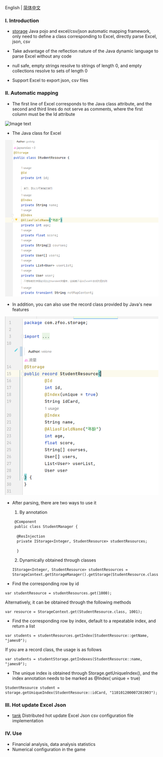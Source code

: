 English | [简体中文](./README_CN.md)

### Ⅰ. Introduction

- [storage](https://github.com/zfoo-project/zfoo/blob/main/storage/README.md)
  Java pojo and excel/csv/json automatic mapping framework, only need to define a class corresponding to Excel, directly parse
  Excel, json, csv

- Take advantage of the reflection nature of the Java dynamic language to parse Excel without any code

- null safe, empty strings resolve to strings of length 0, and empty collections resolve to sets of length 0

- Support Excel to export json, csv files

### Ⅱ. Automatic mapping

- The first line of Excel corresponds to the Java class attribute, and the second and third lines do not serve as
  comments, where the first column must be the Id attribute

![Image text](../doc/image/storage/storage01.png)

- The Java class for Excel

![Image text](../doc/image/storage/storage02.png)

- In addition, you can also use the record class provided by Java's new features

![Image text](../doc/image/storage/storage03.png)

- After parsing, there are two ways to use it
  1. By annotation
  ```
   @Component
   public class StudentManager {

    @ResInjection
    private IStorage<Integer, StudentResource> studentResources;

    }
  ```
  2. Dynamically obtained through classes
  ```
  IStorage<Integer, StudentResource> studentResources = StorageContext.getStorageManager().getStorage(StudentResource.class);
  ```

- Find the corresponding row by id

```
var studentResource = studentResources.get(1000);
```

Alternatively, it can be obtained through the following methods

```
var resource = StorageContext.get(StudentResource.class, 1001);
```

- Find the corresponding row by index, default to a repeatable index, and return a list

```
var students = studentResources.getIndex(StudentResource::getName, "james0");
```

If you are a record class, the usage is as follows

```
var students = studentStorage.getIndexes(StudentResource::name, "james0");
```

- The unique index is obtained through Storage.getUniqueIndex(), and the index annotation needs to be marked as @Index(
  unique = true)

```
StudentResource student = storage.getUniqueIndex(StudentResource::idCard, "110101200007281903");
```

### Ⅲ. Hot update Excel Json

- [tank](https://github.com/zfoo-project/tank-game-server/blob/main/common/src/main/java/com/zfoo/tank/common/util/HotUtils.java)
  Distributed hot update Excel Json csv configuration file implementation

### Ⅳ. Use

- Financial analysis, data analysis statistics
- Numerical configuration in the game
